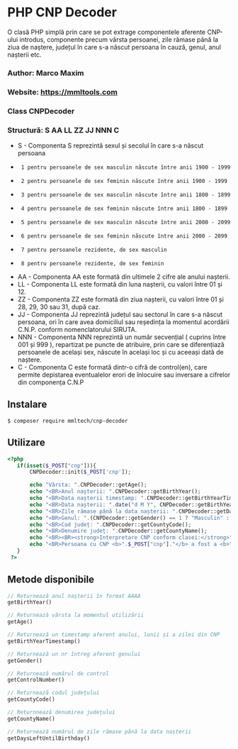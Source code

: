 # PHP CNP Decoder
 
 O clasă PHP simplă prin care se pot extrage componentele aferente CNP-ului introdus, componente precum vârsta persoanei, zile rămase până la ziua de naștere, județul în care s-a născut persoana în cauză, genul, anul nașterii etc.
 
 ### Author: Marco Maxim
 ### Website: https://mmltools.com
 ### Class CNPDecoder
 ### Structură: S AA LL ZZ JJ NNN C
 * S - Componenta S reprezintă sexul și secolul în care s-a născut persoana
 *      1 pentru persoanele de sex masculin născute între anii 1900 - 1999
 *      2 pentru persoanele de sex feminin născute între anii 1900 - 1999
 *      3 pentru persoanele de sex masculin născute între anii 1800 - 1899
 *      4 pentru persoanele de sex feminin născute între anii 1800 - 1899
 *      5 pentru persoanele de sex masculin născute între anii 2000 - 2099
 *      6 pentru persoanele de sex feminin născute între anii 2000 - 2099
 *      7 pentru persoanele rezidente, de sex masculin
 *      8 pentru persoanele rezidente, de sex feminin
 * AA - Componenta AA este formată din ultimele 2 cifre ale anului nașterii.
 * LL - Componenta LL este formată din luna nașterii, cu valori între 01 și 12.
 * ZZ - Componenta ZZ este formată din ziua nașterii, cu valori între 01 și 28, 29, 30 sau 31, după caz.
 * JJ - Componenta JJ reprezintă județul sau sectorul în care s-a născut persoana, ori în care avea domiciliul sau reședința la momentul acordării C.N.P. conform nomenclatorului SIRUTA.
 * NNN - Componenta NNN reprezintă un număr secvențial ( cuprins între 001 și 999 ), repartizat pe puncte de atribuire, prin care se diferențiază persoanele de același sex, născute în același loc și cu aceeași dată de naștere.
 * C - Componenta C este formată dintr-o cifră de control⁠(en), care permite depistarea eventualelor erori de înlocuire sau inversare a cifrelor din componența C.N.P

## Instalare

```
$ composer require mmltech/cnp-decoder
```

## Utilizare
```php
<?php
   if(isset($_POST["cnp"])){
       CNPDecoder::init($_POST['cnp']);

       echo "Vârsta: ".CNPDecoder::getAge();
       echo "<BR>Anul nașterii: ".CNPDecoder::getBirthYear();
       echo "<BR>Data nașterii timestamp: ".CNPDecoder::getBirthYearTimestamp();
       echo "<BR>Data nașterii: ".date("d M Y", CNPDecoder::getBirthYearTimestamp());
       echo "<BR>Zile rămase până la data nașterii: ".CNPDecoder::getDaysLeftUntilBirthday();
       echo "<BR>Genul: ".(CNPDecoder::getGender() == 1 ? "Masculin" : "Feminin");
       echo "<BR>Cod județ: ".CNPDecoder::getCountyCode();
       echo "<BR>Denumire județ: ".CNPDecoder::getCountyName();
       echo "<BR><BR><strong>Interpretare CNP conform clasei:</strong>";
       echo "<BR>Persoana cu CNP <b>".$_POST["cnp"]."</b> a fost a <b>".CNPDecoder::getControlNumber()."</b>-a persoană de sex <b>".(CNPDecoder::getGender() == 1 ? "masculin" : "feminin")."</b> născută la data de <b>".date("d M Y", CNPDecoder::getBirthYearTimestamp())."</b> în județul <b>".CNPDecoder::getCountyName()."</b>";
   }
 ?>
```

## Metode disponibile

```php
// Returnează anul nașterii în format AAAA
getBirthYear()

// Returnează vârsta la momentul utilizării
getAge()

// Returnează un timestamp aferent anului, lunii și a zilei din CNP
getBirthYearTimestamp()

// Returnează un nr întreg aferent genului
getGender()

// Returnează numărul de control
getControlNumber()

// Returnează codul județului
getCountyCode()

// Returnnează denumirea județului
getCountyName()

// Returnează numărul de zile rămase până la data nașterii
getDaysLeftUntilBirthday()

```

